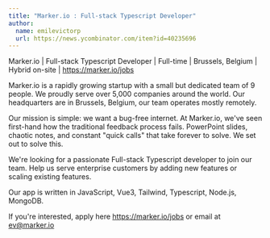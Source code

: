 ```yaml
---
title: "Marker.io : Full-stack Typescript Developer"
author:
  name: emilevictorp
  url: https://news.ycombinator.com/item?id=40235696
---
```

Marker.io | Full-stack Typescript Developer | Full-time | Brussels, Belgium | Hybrid on-site | <a href="https:&#x2F;&#x2F;marker.io&#x2F;jobs" rel="nofollow">https:&#x2F;&#x2F;marker.io&#x2F;jobs</a>

Marker.io is a rapidly growing startup with a small but dedicated team of 9 people. We proudly serve over 5,000 companies around the world. Our headquarters are in Brussels, Belgium, our team operates mostly remotely.

Our mission is simple: we want a bug-free internet. At Marker.io, we&#x27;ve seen first-hand how the traditional feedback process fails. PowerPoint slides, chaotic notes, and constant &quot;quick calls&quot; that take forever to solve. We set out to solve this.

We&#x27;re looking for a passionate Full-stack Typescript developer to join our team. Help us serve enterprise customers by adding new features or scaling existing features.

Our app is written in JavaScript, Vue3, Tailwind, Typescript, Node.js, MongoDB.

If you&#x27;re interested, apply here <a href="https:&#x2F;&#x2F;marker.io&#x2F;jobs" rel="nofollow">https:&#x2F;&#x2F;marker.io&#x2F;jobs</a> or email at ev@marker.io
